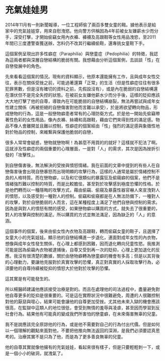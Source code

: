 # 充氣娃娃男

2014年11月有一則新聞報導，一位工程師偷了兩百多雙女童的鞋。據他表示是給家中的充氣娃娃穿，用來自慰洩慾。他向警方供稱因為4年前被女友嫌薪水少而分手，深受打擊，才開始偷竊女用內衣褲、褲襪及高跟鞋等女性用品洩慾，至2011年間已三度遭警查獲送辦，怎料仍不改其行繼續偷鞋，還專挑女童鞋下手。

這個案例呈現出許多性癖症（Paraphilia）與戀童症（Pedophilia）的特徵，我認為這兩者都與深層自戀結構的脆弱有關。我想藉由分析這個案例，去談談「性」在自戀發展中的角色。

先來看看這個案的情況。現有的資料顯示，他原本還能擁有工作，且與成年女性交往，表示在關係受挫之前，可能過著還算「正常」的生活（但是性癖症往往有很多犯罪黑數，但是沒有確切的資料之前，先假設沒有），或是內在脆弱的自戀結構還在潛伏但不是完全失控的狀態。在被前女友嫌他薪水少而分手後，這樣的貶抑應該大大地打擊了他的自尊，導致內在可能脆弱的自戀結構崩裂，無法再嘗試與成年女性建立關係（再被拒絕的自戀傷害對他而言難以承受），於是將欲望轉向物品，形成戀物的行為，這是一般戀物癖患者常有的心理防衛方式。於是他一開始先偷竊帶著性色彩的女性用品，像內衣褲、絲襪和高跟鞋，藉由它們來得到性的滿足感。物品不像人會離開並且難以控制，性癖症的個案經由「性」強烈的滿足感與象徵性地對於物品的控制，來維繫與保護他脆弱的自戀，

很多人常常會疑惑，戀物就戀物啊！為甚麼不用買的的就好？這樣就不犯法了啊。這就涉及性癖症的兩個重要的心理層面，一是對「人」的需求，其次是因為挫折引發的「攻擊性」。

到自戀傷害後，無法解決的受挫與憤怒情緒。我在前面的文章中提到的有些人在自戀傷害後會出現自戀暴怒而出現明顯的攻擊行為，這樣的人通常是屬於情緒控制不良的人格特質。而在戀物癖，以及和它很類似的暴露狂及偷窺癖的個案，他們不是情緒強烈難以控制的特質，而是比較膽怯，甚至對於攻擊感到極度恐懼的性格。於是他們轉而以一種隱晦的攻擊方式，藉由偷竊、偷窺及暴露性器官嚇人來宣洩對人的憤怒，以及感受到一種對人的控制。偷竊和偷窺都是在人無法防備下，一種對人的攻擊，對於自戀脆弱的人而言，這在某種程度上滿足了他們自戀與控制的需求。因為是與對人的憤怒有關的感受，如果戀物癖以購買的方式，就失去了很重要的，對人的攻擊與控制的滿足。所以購買的方式並無法滿足，因為缺乏的「人」的意涵。

這個事件的個案，後來由偷女性內衣物及高跟鞋，轉而偷竊女童的鞋子，且選擇了女童大小的充氣娃娃。顯示他的自戀結構進一步退化，連面對成年女性的內衣物，想像與成年女性發生關係，在心理上都感到困難，因而退化轉向兒童性慾。我推測可能是因為偷竊內衣物被逮捕後，自尊又受到再一次的貶抑，心理上更加退化的反應。我沒有很清楚的數據，關於由戀物癖轉為戀童癖的機會有多高；但是以其背後的心理動力，要讓他克服對於真實攻擊的恐懼，真正對真實的人採取攻擊行為，必須要他的自尊持續被貶抑的憤怒大於他對於攻擊的恐懼。

這其實是有可能發生的。

所以楊醫師建議他應該接受治療是對的。而且在處理他的司法過程中，盡量避免對他自尊更多的貶抑是很重要的。可是這在實際狀況中很難避免，周遭的人很難控制對他的厭惡與噁心，結果可能會讓他的自尊更加受挫。尤其他未來入獄的機會應該很高，在監獄中這類人的地位很低，會受到無情的羞辱與凌虐，甚至因而學習到反社會行為。結果他有可能真的變成我們所害怕的戀童癖，在未來傷害無辜的兒童。

我不是說應該完全原諒他的行為，或是他不需要對自己的行為付出代價。但是如何以一個理解的觀點來面對他，不要把他推向無法返回的深淵，是我們必須要認真思考的。治療其實不是只為了他，而是為了更多善良無辜的兒童。

他的自尊其實就像他擁有的充氣娃娃，看起來很有樣子，但是只要輕輕刺一下，或是一個小小的破洞，就洩氣了。

